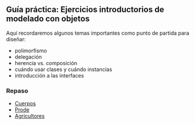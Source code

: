 
## Guía práctica: Ejercicios introductorios de modelado con objetos

Aquí recordaremos algunos temas importantes como punto de partida para diseñar:

- polimorfismo
- delegación
- herencia vs. composición
- cuándo usar clases y cuándo instancias
- introducción a las interfaces

### Repaso

- [Cuerpos](cuerpos.md)
- [Prode](prode.md)
- [Agricultores](agricultores.md)